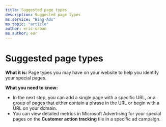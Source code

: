 ```yaml
---
title: Suggested page types
description: Suggested page types
ms.service: "Bing-Ads"
ms.topic: "article"
author: eric-urban
ms.author: eur
---
```


# Suggested page types

**What it is:**  Page types you may have on your website to help you identify your special pages.

**What you need to know:**
- In the next step, you can add a single page with a specific URL, or a group of pages that either contain a phrase in the URL or begin with a URL on your domain.
- You can view detailed metrics in Microsoft Advertising for your special pages on the **Customer action tracking** tile in a specific ad campaign.


